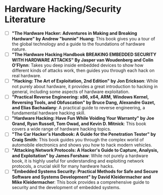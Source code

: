 # Hardware Hacking/Security Literature

- [ ] **"The Hardware Hacker: Adventures in Making and Breaking Hardware" by Andrew "bunnie" Huang**: This book gives you a tour of the global technology and a guide to the foundations of hardware nature.
- [ ] **"The Hardware Hacking Handbook BREAKING EMBEDDED SECURITY WITH HARDWARE ATTACKS" By Jasper van Woudenberg and Colin O’Flynn**: Takes you deep inside embedded devices to show how different kinds of attacks work, then guides you through each hack on real hardware. 
- [ ] **"Hacking: The Art of Exploitation, 2nd Edition" by Jon Erickson**: While not purely about hardware, it provides a great introduction to hacking in general, including some aspects of hardware exploitation.
- [ ] **"Practical Reverse Engineering: x86, x64, ARM, Windows Kernel, Reversing Tools, and Obfuscation" by Bruce Dang, Alexandre Gazet, and Elias Bachaalany**: A practical guide to reverse engineering, a fundamental hardware hacking skill.
- [ ] **"Hardware Hacking: Have Fun While Voiding Your Warranty" by Joe Grand, Ryan Russell, Tom Owad, and Kevin D. Mitnick**: This book covers a wide range of hardware hacking topics.
- [ ] **"The Car Hacker's Handbook: A Guide for the Penetration Tester" by Craig Smith**: This book guides you through the complex world of automobile electronics and shows you how to hack modern vehicles.
- [ ] **"Attacking Network Protocols: A Hacker's Guide to Capture, Analysis, and Exploitation" by James Forshaw**: While not purely a hardware book, it is highly useful for understanding and exploiting network protocols, a crucial skill for many hardware hacks.
- [ ] **"Embedded Systems Security: Practical Methods for Safe and Secure Software and Systems Development" by David Kleidermacher and Mike Kleidermacher**: This book provides a comprehensive guide to security and the development of embedded systems.
